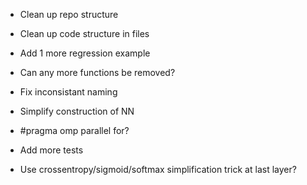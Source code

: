 * Clean up repo structure
* Clean up code structure in files
* Add 1 more regression example
* Can any more functions be removed?

* Fix inconsistant naming
* Simplify construction of NN
* #pragma omp parallel for?
* Add more tests
* Use crossentropy/sigmoid/softmax simplification trick at last layer?

